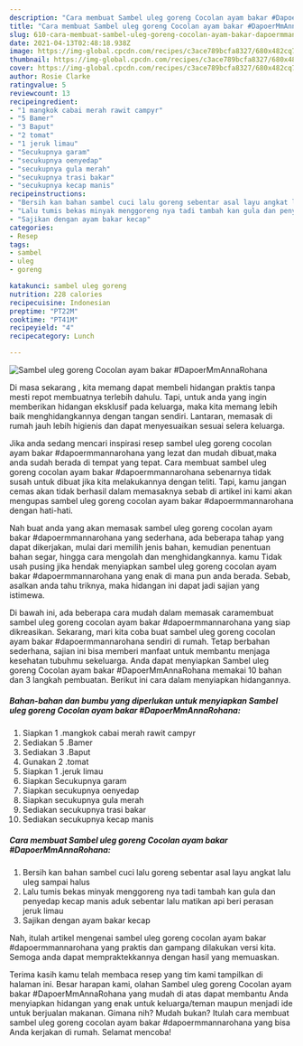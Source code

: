 ```yaml
---
description: "Cara membuat Sambel uleg goreng Cocolan ayam bakar #DapoerMmAnnaRohana yang enak Untuk Jualan"
title: "Cara membuat Sambel uleg goreng Cocolan ayam bakar #DapoerMmAnnaRohana yang enak Untuk Jualan"
slug: 610-cara-membuat-sambel-uleg-goreng-cocolan-ayam-bakar-dapoermmannarohana-yang-enak-untuk-jualan
date: 2021-04-13T02:48:18.938Z
image: https://img-global.cpcdn.com/recipes/c3ace789bcfa8327/680x482cq70/sambel-uleg-goreng-cocolan-ayam-bakar-dapoermmannarohana-foto-resep-utama.jpg
thumbnail: https://img-global.cpcdn.com/recipes/c3ace789bcfa8327/680x482cq70/sambel-uleg-goreng-cocolan-ayam-bakar-dapoermmannarohana-foto-resep-utama.jpg
cover: https://img-global.cpcdn.com/recipes/c3ace789bcfa8327/680x482cq70/sambel-uleg-goreng-cocolan-ayam-bakar-dapoermmannarohana-foto-resep-utama.jpg
author: Rosie Clarke
ratingvalue: 5
reviewcount: 13
recipeingredient:
- "1 mangkok cabai merah rawit campyr"
- "5 Bamer"
- "3 Baput"
- "2 tomat"
- "1 jeruk limau"
- "Secukupnya garam"
- "secukupnya oenyedap"
- "secukupnya gula merah"
- "secukupnya trasi bakar"
- "secukupnya kecap manis"
recipeinstructions:
- "Bersih kan bahan sambel cuci lalu goreng sebentar asal layu angkat lalu uleg sampai halus"
- "Lalu tumis bekas minyak menggoreng nya tadi tambah kan gula dan penyedap kecap manis aduk sebentar lalu matikan api beri perasan jeruk limau"
- "Sajikan dengan ayam bakar kecap"
categories:
- Resep
tags:
- sambel
- uleg
- goreng

katakunci: sambel uleg goreng 
nutrition: 228 calories
recipecuisine: Indonesian
preptime: "PT22M"
cooktime: "PT41M"
recipeyield: "4"
recipecategory: Lunch

---
```



![Sambel uleg goreng Cocolan ayam bakar #DapoerMmAnnaRohana](https://img-global.cpcdn.com/recipes/c3ace789bcfa8327/680x482cq70/sambel-uleg-goreng-cocolan-ayam-bakar-dapoermmannarohana-foto-resep-utama.jpg)

Di masa  sekarang , kita memang dapat membeli hidangan praktis tanpa mesti repot membuatnya terlebih dahulu. Tapi, untuk anda yang ingin memberikan hidangan eksklusif pada keluarga, maka kita memang lebih baik menghidangkannya dengan tangan sendiri. Lantaran, memasak di rumah jauh lebih higienis dan dapat menyesuaikan sesuai selera keluarga.

Jika anda sedang mencari inspirasi resep sambel uleg goreng cocolan ayam bakar #dapoermmannarohana yang lezat dan mudah dibuat,maka anda sudah berada di tempat yang tepat. Cara membuat sambel uleg goreng cocolan ayam bakar #dapoermmannarohana  sebenarnya tidak susah untuk dibuat jika kita melakukannya dengan teliti. Tapi, kamu jangan cemas akan tidak berhasil dalam memasaknya 
sebab di artikel ini kami akan mengupas sambel uleg goreng cocolan ayam bakar #dapoermmannarohana dengan hati-hati.  



Nah buat anda yang akan memasak sambel uleg goreng cocolan ayam bakar #dapoermmannarohana yang sederhana, ada beberapa tahap yang dapat dikerjakan, mulai dari memilih jenis bahan, kemudian penentuan bahan segar, hingga cara mengolah dan menghidangkannya. kamu Tidak usah pusing jika hendak menyiapkan sambel uleg goreng cocolan ayam bakar #dapoermmannarohana yang enak di mana pun anda berada. Sebab, asalkan anda  tahu triknya, maka hidangan ini dapat jadi sajian yang istimewa.

Di bawah ini, ada beberapa cara mudah dalam memasak caramembuat sambel uleg goreng cocolan ayam bakar #dapoermmannarohana yang siap dikreasikan. Sekarang, mari kita coba buat sambel uleg goreng cocolan ayam bakar #dapoermmannarohana sendiri di rumah. Tetap berbahan sederhana, sajian ini bisa memberi manfaat untuk membantu menjaga kesehatan tubuhmu sekeluarga. Anda dapat menyiapkan Sambel uleg goreng Cocolan ayam bakar #DapoerMmAnnaRohana memakai 10 bahan dan 3 langkah pembuatan. Berikut ini cara dalam menyiapkan hidangannya.

<!--inarticleads1-->

##### Bahan-bahan dan bumbu yang diperlukan untuk menyiapkan Sambel uleg goreng Cocolan ayam bakar #DapoerMmAnnaRohana:

1. Siapkan 1 .mangkok cabai merah rawit campyr
1. Sediakan 5 .Bamer
1. Sediakan 3 .Baput
1. Gunakan 2 .tomat
1. Siapkan 1 .jeruk limau
1. Siapkan Secukupnya garam
1. Siapkan secukupnya oenyedap
1. Siapkan secukupnya gula merah
1. Sediakan secukupnya trasi bakar
1. Sediakan secukupnya kecap manis




<!--inarticleads2-->

##### Cara membuat Sambel uleg goreng Cocolan ayam bakar #DapoerMmAnnaRohana:

1. Bersih kan bahan sambel cuci lalu goreng sebentar asal layu angkat lalu uleg sampai halus
1. Lalu tumis bekas minyak menggoreng nya tadi tambah kan gula dan penyedap kecap manis aduk sebentar lalu matikan api beri perasan jeruk limau
1. Sajikan dengan ayam bakar kecap




Nah, itulah artikel mengenai  sambel uleg goreng cocolan ayam bakar #dapoermmannarohana  yang praktis dan gampang dilakukan versi kita. Semoga anda dapat mempraktekkannya dengan hasil yang memuaskan. 

Terima kasih kamu telah membaca resep yang tim kami tampilkan di halaman ini. Besar harapan kami, olahan  Sambel uleg goreng Cocolan ayam bakar #DapoerMmAnnaRohana yang mudah di atas dapat membantu Anda menyiapkan hidangan yang enak untuk keluarga/teman maupun menjadi ide untuk berjualan makanan. Gimana nih? Mudah bukan? Itulah cara membuat sambel uleg goreng cocolan ayam bakar #dapoermmannarohana yang bisa Anda kerjakan di rumah. Selamat mencoba!

